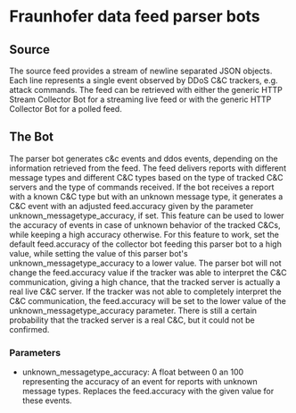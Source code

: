# Fraunhofer data feed parser bots

## Source

The source feed provides a stream of newline separated JSON objects.
Each line represents a single event observed by DDoS C&C trackers, e.g. attack
commands. The feed can be retrieved with either the generic HTTP Stream
Collector Bot for a streaming live feed or with the generic HTTP Collector Bot
for a polled feed.

## The Bot

The parser bot generates c&c events and ddos events, depending on the
information retrieved from the feed. The feed delivers reports with different
message types and different C&C types based on the type of tracked C&C servers
and the type of commands received. If the bot receives a report with a known
C&C type but with an unknown message type, it generates a C&C event with an
adjusted feed.accuracy given by the parameter unknown_messagetype_accuracy, if
set. This feature can be used to lower the accuracy of events in case of
unknown behavior of the tracked C&Cs, while keeping a high accuracy otherwise.
For this feature to work, set the default feed.accuracy of the collector bot
feeding this parser bot to a high value, while setting the value of this parser
bot's unknown_messagetype_accuracy to a lower value. The parser bot will not
change the feed.accuracy value if the tracker was able to interpret the C&C
communication, giving a high chance, that the tracked server is actually a real
live C&C server. If the tracker was not able to completely interpret the C&C
communication, the feed.accuracy will be set to the lower value of the 
unknown_messagetype_accuracy parameter. There is still a certain probability
that the tracked server is a real C&C, but it could not be confirmed.

### Parameters

 * unknown_messagetype_accuracy: A float between 0 an 100 representing the
 accuracy of an event for reports with unknown message types. Replaces the
 feed.accuracy with the given value for these events.
